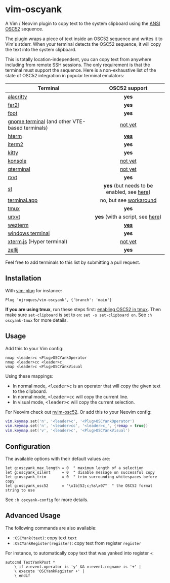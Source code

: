# vim-oscyank

A Vim / Neovim plugin to copy text to the system clipboard using the [ANSI
OSC52](https://invisible-island.net/xterm/ctlseqs/ctlseqs.html#h3-Operating-System-Commands)
sequence.

The plugin wraps a piece of text inside an OSC52 sequence and writes it to Vim's
stderr. When your terminal detects the OSC52 sequence, it will copy the text
into the system clipboard.

This is totally location-independent, you can copy text from anywhere including
from remote SSH sessions. The only requirement is that the terminal must support
the sequence. Here is a non-exhaustive list of the state of OSC52 integration in
popular terminal emulators:

| Terminal | OSC52 support |
|----------|:-------------:|
| [alacritty](https://github.com/alacritty/alacritty) | **yes** |
| [far2l](https://github.com/elfmz/far2l) | **yes** |
| [foot](https://codeberg.org/dnkl/foot) | **yes** |
| [gnome terminal](https://github.com/GNOME/gnome-terminal) (and other VTE-based terminals) | [not yet](https://gitlab.gnome.org/GNOME/vte/-/issues/2495) |
| [hterm](https://chromium.googlesource.com/apps/libapps/+/master/README.md) | [**yes**](https://chromium.googlesource.com/apps/libapps/+/master/nassh/doc/FAQ.md#Is-OSC-52-aka-clipboard-operations_supported) |
| [iterm2](https://iterm2.com/) | **yes** |
| [kitty](https://github.com/kovidgoyal/kitty) | **yes** |
| [konsole](https://konsole.kde.org/) | [not yet](https://bugs.kde.org/show_bug.cgi?id=372116) |
| [qterminal](https://github.com/lxqt/qterminal#readme) | [not yet](https://github.com/lxqt/qterminal/issues/839)
| [rxvt](http://rxvt.sourceforge.net/) | **yes** |
| [st](https://st.suckless.org/) | **yes** (but needs to be enabled, see [here](https://git.suckless.org/st/commit/a2a704492b9f4d2408d180f7aeeacf4c789a1d67.html)) |
| [terminal.app](https://en.wikipedia.org/wiki/Terminal_(macOS)) | no, but see [workaround](https://github.com/roy2220/osc52pty) |
| [tmux](https://github.com/tmux/tmux) | **yes** |
| [urxvt](http://software.schmorp.de/pkg/rxvt-unicode.html) | **yes** (with a script, see [here](https://github.com/ojroques/vim-oscyank/issues/4)) |
| [wezterm](https://github.com/wez/wezterm) | [**yes**](https://wezfurlong.org/wezterm/escape-sequences.html#operating-system-command-sequences) |
| [windows terminal](https://github.com/microsoft/terminal) | **yes** |
| [xterm.js](https://xtermjs.org/) (Hyper terminal) | [not yet](https://github.com/xtermjs/xterm.js/issues/3260) |
| [zellij](https://github.com/zellij-org/zellij/) | **yes** |

Feel free to add terminals to this list by submitting a pull request.

## Installation
With [vim-plug](https://github.com/junegunn/vim-plug) for instance:
```vim
Plug 'ojroques/vim-oscyank', {'branch': 'main'}
```

**If you are using tmux**, run these steps first: [enabling OSC52 in
tmux](https://github.com/tmux/tmux/wiki/Clipboard#quick-summary). Then make sure
`set-clipboard` is set to `on`: `set -s set-clipboard on`. See `:h oscyank-tmux`
for more details.

## Usage
Add this to your Vim config:
```vim
nmap <leader>c <Plug>OSCYankOperator
nmap <leader>cc <leader>c_
vmap <leader>c <Plug>OSCYankVisual
```

Using these mappings:
* In normal mode, <kbd>\<leader\>c</kbd> is an operator that will copy the given
  text to the clipboard.
* In normal mode, <kbd>\<leader\>cc</kbd> will copy the current line.
* In visual mode, <kbd>\<leader\>c</kbd> will copy the current selection.

For Neovim check out [nvim-osc52](https://github.com/ojroques/nvim-osc52). Or
add this to your Neovim config:
```lua
vim.keymap.set('n', '<leader>c', '<Plug>OSCYankOperator')
vim.keymap.set('n', '<leader>cc', '<leader>c_', {remap = true})
vim.keymap.set('v', '<leader>c', '<Plug>OSCYankVisual')
```

## Configuration
The available options with their default values are:
```vim
let g:oscyank_max_length = 0  " maximum length of a selection
let g:oscyank_silent     = 0  " disable message on successful copy
let g:oscyank_trim       = 0  " trim surrounding whitespaces before copy
let g:oscyank_osc52      = "\x1b]52;c;%s\x07"  " the OSC52 format string to use
```

See `:h oscyank-config` for more details.

## Advanced Usage
The following commands are also available:
* `:OSCYank(text)`: copy text `text`
* `:OSCYankRegister(register)`: copy text from register `register`

For instance, to automatically copy text that was yanked into register `+`:
```vim
autocmd TextYankPost *
    \ if v:event.operator is 'y' && v:event.regname is '+' |
    \ execute 'OSCYankRegister +' |
    \ endif
```
